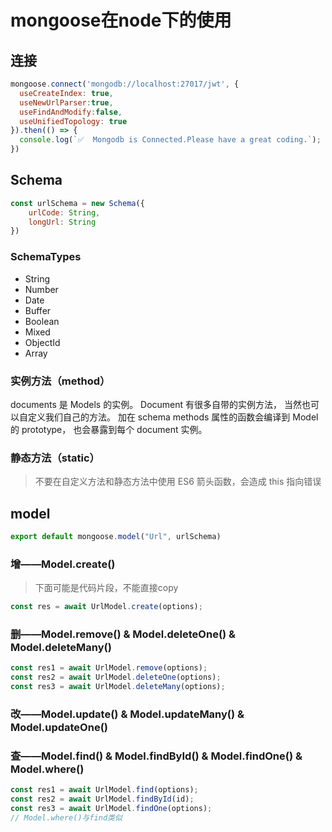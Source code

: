 # mongoose在node下的使用

## 连接
```js
mongoose.connect('mongodb://localhost:27017/jwt', {
  useCreateIndex: true,
  useNewUrlParser:true,
  useFindAndModify:false, 
  useUnifiedTopology: true
}).then(() => {
  console.log(`✅  Mongodb is Connected.Please have a great coding.`);
})
```

## Schema
```js
const urlSchema = new Schema({
    urlCode: String,
    longUrl: String
})
```
### SchemaTypes
- String
- Number
- Date
- Buffer
- Boolean
- Mixed
- ObjectId
- Array
### 实例方法（method）
documents 是 Models 的实例。 Document 有很多自带的实例方法， 当然也可以自定义我们自己的方法。
加在 schema methods 属性的函数会编译到 Model 的 prototype， 也会暴露到每个 document 实例。
### 静态方法（static）
> 不要在自定义方法和静态方法中使用 ES6 箭头函数，会造成 this 指向错误

## model
```js
export default mongoose.model("Url", urlSchema)
```

### 增——Model.create()
> 下面可能是代码片段，不能直接copy
```js
const res = await UrlModel.create(options);
```
### 删——Model.remove() & Model.deleteOne() & Model.deleteMany()
```js
const res1 = await UrlModel.remove(options);
const res2 = await UrlModel.deleteOne(options);
const res3 = await UrlModel.deleteMany(options);

```
### 改——Model.update() & Model.updateMany() & Model.updateOne()

### 查——Model.find() & Model.findById() & Model.findOne() & Model.where()
```js
const res1 = await UrlModel.find(options);
const res2 = await UrlModel.findById(id);
const res3 = await UrlModel.findOne(options);
// Model.where()与find类似
```
